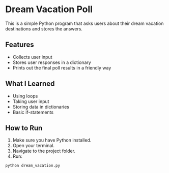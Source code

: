 # Dream Vacation Poll 
This is a simple Python program that asks users about their dream vacation destinations and stores the answers.

## Features
- Collects user input
- Stores user responses in a dictionary
- Prints out the final poll results in a friendly way

## What I Learned
- Using loops
- Taking user input
- Storing data in dictionaries
- Basic if-statements

## How to Run
1. Make sure you have Python installed.
2. Open your terminal.
3. Navigate to the project folder.
4. Run:

```bash
python dream_vacation.py
